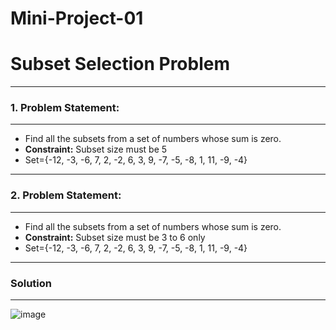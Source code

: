 # Mini-Project-01

# Subset Selection Problem

---
### **1. Problem Statement:**
---
- Find all the subsets from a set of numbers whose sum is zero.
- **Constraint:** Subset size must be 5
- Set={-12, -3, -6, 7, 2, -2, 6, 3, 9, -7, -5, -8, 1, 11, -9, -4}

---
### **2. Problem Statement:**
---
- Find all the subsets from a set of numbers whose sum is zero.
- **Constraint:** Subset size must be 3 to 6 only
- Set={-12, -3, -6, 7, 2, -2, 6, 3, 9, -7, -5, -8, 1, 11, -9, -4}



---
### **Solution**
---

![image](https://user-images.githubusercontent.com/7460892/173567150-e42f9d90-456e-4732-b30c-5820dd8bd55f.png)
